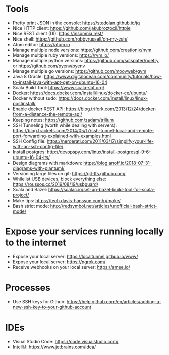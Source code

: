 
# Tools
- Pretty print JSON in the console: https://stedolan.github.io/jq
- Nice HTTP client: https://github.com/jakubroztocil/httpie
- Nice REST client (UI): https://insomnia.rest/
- Nice shell: https://github.com/robbyrussell/oh-my-zsh/
- Atom editor: https://atom.io
- Manage multiple node versions: https://github.com/creationix/nvm
- Manage multiple ruby versions: https://rvm.io/
- Manage multiple python versions: https://github.com/sdispater/poetry or https://github.com/pyenv/pyenv
- Manage multiple go versions: https://github.com/moovweb/gvm
- Java 8 Oracle: https://www.digitalocean.com/community/tutorials/how-to-install-java-with-apt-get-on-ubuntu-16-04
- Scala Build Tool: https://www.scala-sbt.org/
- Docker: https://docs.docker.com/install/linux/docker-ce/ubuntu/
- Docker without sudo: https://docs.docker.com/install/linux/linux-postinstall/
- Enable docker REST API: https://blog.trifork.com/2013/12/24/docker-from-a-distance-the-remote-api/
- Keeping notes: https://github.com/zadam/trilium
- SSH Tunneling (worth while dealing with servers): https://blog.trackets.com/2014/05/17/ssh-tunnel-local-and-remote-port-forwarding-explained-with-examples.html
- SSH Config file: https://nerderati.com/2011/03/17/simplify-your-life-with-an-ssh-config-file/
- Install postgres: http://devopspy.com/linux/install-postgresql-9-6-ubuntu-16-04-lts/
- Design diagrams with markdown: https://blog.anoff.io/2018-07-31-diagrams-with-plantuml/
- Versioning large files on git: https://git-lfs.github.com/
- Whilelist USB devices, block everything else: https://roussos.cc/2019/08/19/usbguard/
- Scala and Bazel: https://scalac.io/set-up-bazel-build-tool-for-scala-project/
- Make tips: https://tech.davis-hansson.com/p/make/
- Bash strict mode: http://redsymbol.net/articles/unofficial-bash-strict-mode/

# Expose your services running locally to the internet
- Expose your local server: https://localtunnel.github.io/www/
- Expose your local server: https://ngrok.com/
- Receive webhooks on your local server: https://smee.io/

# Processes
- Use SSH keys for Github: https://help.github.com/en/articles/adding-a-new-ssh-key-to-your-github-account

# IDEs
- Visual Studio Code: https://code.visualstudio.com/
- IntelliJ: https://www.jetbrains.com/idea/
